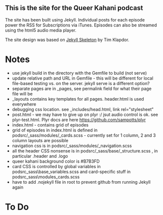 ## This is the site for the **Queer Kahani** podcast

The site has been built using Jekyll. Individual posts for each episode power the RSS for Subscriptions via iTunes. Episodes can also be streamed using the html5 audio media player. 

The site design was based on [Jekyll Skeleton](https://github.com/timklapdor/jekyll-skeleton) by Tim Klapdor. 

# Notes
- use jekyll build in the directory with the Gemfile to build (not serve)
- update relative path and URL in Gemfile - this will be different for local file-based testing vs. on the server. jekyll serve is a different option?
- separate pages are in _pages, see permalink field for what their page file will be
- _layouts contains key templates for all pages. header.html is used everywhere
- debugging css location. see _includes/head.html, link rel="stylesheet"
- post.html - we may have to give up on plyr :/ jsut audio control is ok. see plyr-test.html. Plyr docs are here https://github.com/sampotts/plyr
- index.html - contains grid of episodes
- grid of episodes in index.html is defined in podsrc/_sass/modules/_cards.scss - currently set for 1 column, 2 and 3 column layouts are possible
- navigation css is in podsrc/_sass/modules/_navigation.scss
- all the header CSS nonsense is in podsrc/_sass/base/_structure.scss , in particular .header and .logo
- queer kahani background color is #B7B3FD
- card CSS is controlled by global variables in podsrc\_sass\base\_variables.scss and card-specific stuff in podsrc\_sass\modules\_cards.scss
- have to add .nojekyll file in root to prevent github from running Jekyll again

# To Do
